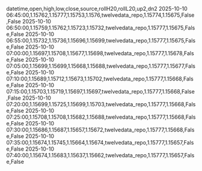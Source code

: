 datetime,open,high,low,close,source,rollH20,rollL20,up2,dn2
2025-10-10 06:45:00,1.15762,1.15777,1.15753,1.1576,twelvedata_repo,1.15774,1.15675,False,False
2025-10-10 06:50:00,1.15759,1.15762,1.15723,1.15732,twelvedata_repo,1.15777,1.15675,False,False
2025-10-10 06:55:00,1.15732,1.15736,1.15696,1.15699,twelvedata_repo,1.15777,1.15675,False,False
2025-10-10 07:00:00,1.15697,1.15708,1.15677,1.15698,twelvedata_repo,1.15777,1.15678,False,False
2025-10-10 07:05:00,1.15699,1.15699,1.15668,1.15688,twelvedata_repo,1.15777,1.15677,False,False
2025-10-10 07:10:00,1.15689,1.15712,1.15673,1.15702,twelvedata_repo,1.15777,1.15668,False,False
2025-10-10 07:15:00,1.15703,1.15719,1.15697,1.15697,twelvedata_repo,1.15777,1.15668,False,False
2025-10-10 07:20:00,1.15699,1.15725,1.15699,1.15703,twelvedata_repo,1.15777,1.15668,False,False
2025-10-10 07:25:00,1.15708,1.15708,1.15682,1.15688,twelvedata_repo,1.15777,1.15668,False,False
2025-10-10 07:30:00,1.15686,1.15687,1.15657,1.15672,twelvedata_repo,1.15777,1.15668,False,False
2025-10-10 07:35:00,1.15674,1.15745,1.15664,1.15674,twelvedata_repo,1.15777,1.15657,False,False
2025-10-10 07:40:00,1.15674,1.15683,1.15637,1.15662,twelvedata_repo,1.15777,1.15657,False,False
